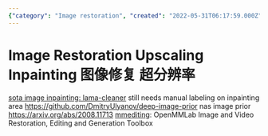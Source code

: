 ```yaml
---
{"category": "Image restoration", "created": "2022-05-31T06:17:59.000Z", "date": "2022-05-31 06:17:59", "description": "This article explores image restoration, upscaling, and inpainting techniques. It highlights LAMACleaner as a cutting-edge image inpainting tool, which requires manual labeling. Additionally, it covers Deep Image Prior, NAS Image Prior, and mmediting, an open-source toolbox for various image and video restoration, editing, and generation tasks.", "modified": "2023-02-05T13:15:09.049Z", "tags": ["image processing", "image upscaling", "super resolution", "video processing"], "title": "Image Restoration Upscaling"}
---
```

# Image Restoration Upscaling Inpainting 图像修复 超分辨率
[sota image inpainting: lama-cleaner](https://github.com/Sanster/lama-cleaner) still needs manual labeling on inpainting area
https://github.com/DmitryUlyanov/deep-image-prior
nas image prior
https://arxiv.org/abs/2008.11713
[mmediting](https://github.com/open-mmlab/mmediting): OpenMMLab Image and Video Restoration, Editing and Generation Toolbox